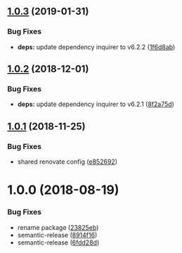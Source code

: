 ## [1.0.3](https://github.com/mike-works/node-fundamentals/compare/v1.0.2...v1.0.3) (2019-01-31)


### Bug Fixes

* **deps:** update dependency inquirer to v6.2.2 ([1f6d8ab](https://github.com/mike-works/node-fundamentals/commit/1f6d8ab))

## [1.0.2](https://github.com/mike-works/node-fundamentals/compare/v1.0.1...v1.0.2) (2018-12-01)


### Bug Fixes

* **deps:** update dependency inquirer to v6.2.1 ([8f2a75d](https://github.com/mike-works/node-fundamentals/commit/8f2a75d))

## [1.0.1](https://github.com/mike-works/node-fundamentals/compare/v1.0.0...v1.0.1) (2018-11-25)


### Bug Fixes

* shared renovate config ([e852692](https://github.com/mike-works/node-fundamentals/commit/e852692))

# 1.0.0 (2018-08-19)


### Bug Fixes

* rename package ([23825eb](https://github.com/mike-works/node-fundamentals/commit/23825eb))
* semantic-release ([8914f16](https://github.com/mike-works/node-fundamentals/commit/8914f16))
* semantic-release ([6fdd28d](https://github.com/mike-works/node-fundamentals/commit/6fdd28d))
